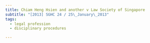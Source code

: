 ```yaml
---
title: Chiam Heng Hsien and another v Law Society of Singapore
subtitle: "[2013] SGHC 24 / 25\_January\_2013"
tags:
  - legal profession
  - disciplinary procedures

---
```


